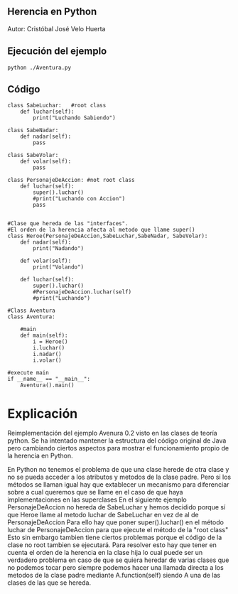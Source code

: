 ## Herencia en Python
Autor: Cristóbal José Velo Huerta

## Ejecución del ejemplo
```
python ./Aventura.py
```

## Código
```
class SabeLuchar:   #root class
    def luchar(self):
        print("Luchando Sabiendo")

class SabeNadar:
    def nadar(self):
        pass

class SabeVolar:
    def volar(self):
        pass

class PersonajeDeAccion: #not root class
    def luchar(self):
        super().luchar()
        #print("Luchando con Accion")
        pass


#Clase que hereda de las "interfaces".
#El orden de la herencia afecta al metodo que llame super()
class Heroe(PersonajeDeAccion,SabeLuchar,SabeNadar, SabeVolar):
    def nadar(self):
        print("Nadando")

    def volar(self):
        print("Volando")

    def luchar(self):
        super().luchar()
        #PersonajeDeAccion.luchar(self)
        #print("Luchando")
    
#Class Aventura
class Aventura:

    #main
    def main(self):
        i = Heroe()
        i.luchar()
        i.nadar()
        i.volar()

#execute main
if __name__ == "__main__":
    Aventura().main()
```	
# Explicación
Reimplementación del ejemplo Avenura 0.2 visto en las clases de teoría python.
Se ha intentado mantener la estructura del código original de Java pero cambiando ciertos aspectos para mostrar el funcionamiento propio de la herencia en Python.

En Python no tenemos el problema de que una clase herede de otra clase y no se pueda acceder a los atributos y metodos de la clase padre.
Pero si los métodos se llaman igual hay que extablecer un mecanismo para diferenciar sobre a cual queremos que se llame en el caso de que haya implementaciones en las superclases
En el siguiente ejemplo PersonajeDeAccion no hereda de SabeLuchar y hemos decidido porque sí que Heroe llame al metodo luchar de SabeLuchar en vez de al de PersonajeDeAccion
Para ello hay que poner super().luchar() en el método luchar de PersonajeDeAccion para que ejecute el método de la "root class"
Esto sin embargo tambien tiene ciertos problemas porque el código de la clase no root tambien se ejecutará. Para resolver esto hay que tener en cuenta
el orden de la herencia en la clase hija lo cual puede ser un verdadero problema en caso de que se quiera heredar de varias clases que no podemos tocar pero siempre podemos
hacer una llamada directa a los metodos de la clase padre mediante A.function(self) siendo A una de las clases de las que se hereda.